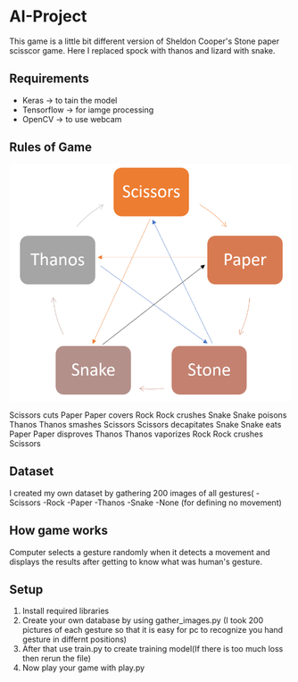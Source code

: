 # AI-Project
This game is a little bit different version of Sheldon Cooper's Stone paper scisscor game. Here I replaced spock with thanos and lizard with snake. 

## Requirements
- Keras -> to tain the model
- Tensorflow -> for iamge processing
- OpenCV -> to use webcam

## Rules of Game
![](images/rules.png)

Scissors cuts Paper
Paper covers Rock
Rock crushes Snake
Snake poisons Thanos
Thanos smashes Scissors
Scissors decapitates Snake
Snake eats Paper
Paper disproves Thanos
Thanos vaporizes Rock
Rock crushes Scissors

## Dataset
I created my own dataset by gathering 200 images of all gestures(
-Scissors
-Rock
-Paper 
-Thanos
-Snake
-None (for defining no movement)

## How game works
Computer selects a gesture randomly when it detects a movement and displays the results after getting to know what was human's gesture.

## Setup
1. Install required libraries
2. Create your own database by using gather_images.py (I took 200 pictures of each gesture so that it is easy for pc to recognize you hand gesture in differnt positions)
3. After that use train.py to create training model(If there is too much loss then rerun the file)
4. Now play your game with play.py





